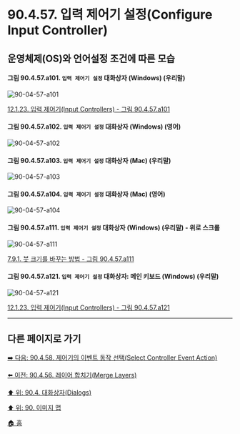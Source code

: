 # 90.4.57. 입력 제어기 설정(Configure Input Controller)
## 운영체제(OS)와 언어설정 조건에 따른 모습

<a id="90-04-57-a101"></a>

#### 그림 90.4.57.a101. `입력 제어기 설정` 대화상자 (Windows) (우리말)
![90-04-57-a101](https://github.com/wonder13662/gimp/assets/15767104/27dd0768-453d-4ec9-b449-79527c6ed202)

[12.1.23. 입력 제어기(Input Controllers) - 그림 90.4.57.a101](./12-01-23-input-controllers.md#90-04-57-a101)

<a id="90-04-57-a102"></a>

#### 그림 90.4.57.a102. `입력 제어기 설정` 대화상자 (Windows) (영어)
![90-04-57-a102](https://github.com/wonder13662/gimp/assets/15767104/a4640e4c-0272-49ef-9901-72504f291c33)

<a id="90-04-57-a103"></a>

#### 그림 90.4.57.a103. `입력 제어기 설정` 대화상자 (Mac) (우리말)
![90-04-57-a103](https://github.com/wonder13662/gimp/assets/15767104/1adf64c8-aeeb-4739-9fc9-94699327651c)

<a id="90-04-57-a104"></a>

#### 그림 90.4.57.a104. `입력 제어기 설정` 대화상자 (Mac) (영어)
![90-04-57-a104](https://github.com/wonder13662/gimp/assets/15767104/ac879db2-344d-4afc-87c6-1b9d8f506cb2)

<a id="90-04-57-a111"></a>

#### 그림 90.4.57.a111. `입력 제어기 설정` 대화상자 (Windows) (우리말) - 위로 스크롤
![90-04-57-a111](https://github.com/wonder13662/gimp/assets/15767104/d28846a0-8ded-4e2b-9f45-c572d8398035)

[7.9.1. 붓 크기를 바꾸는 방법 - 그림 90.4.57.a111](./07-09-01-how-to-change-the-size-of-a-brush.md#90-04-57-a111)

<a id="90-04-57-a121"></a>

#### 그림 90.4.57.a121. `입력 제어기 설정` 대화상자: 메인 키보드 (Windows) (우리말)
![90-04-57-a121](https://github.com/wonder13662/gimp/assets/15767104/2fb6c001-7b9a-4bdb-bb4b-b6d51d3d31dd)

[12.1.23. 입력 제어기(Input Controllers) - 그림 90.4.57.a121](./12-01-23-input-controllers.md#90-04-57-a121)

***

## 다른 페이지로 가기

[➡️ 다음: 90.4.58. 제어기의 이벤트 동작 선택(Select Controller Event Action)](./90-04-58-select_controller_event_action.md)

[⬅️ 이전: 90.4.56. 레이어 합치기(Merge Layers)](./90-04-56-merge_layers.md)

[⬆️ 위: 90.4. 대화상자(Dialogs)](./90-04-00-dialogs.md)

[⬆️ 위: 90. 이미지 맵](./90-00-image-map.md)

[🏠 홈](./00-home.md)
